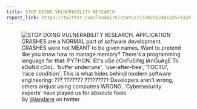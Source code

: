 ```yaml
---
title: STOP DOING VULNERABILITY RESEARCH
repost_link: https://twitter.com/landaire/status/1370231248132579328
---
```


<figure>
  <img
    src="https://static.wolfgirl.dev/cybersec/2021-03-12.jfif"
    alt="STOP DOING VULNERABILITY RESEARCH. APPLICATION CRASHES are a NORMAL part of software development. CRASHES were not MEANT to be given names. Want to pretend like you know how to manage memory? There's a programming language for that: PYTHON. lEt's uSe cOnFuSiNg lAnGuAgE To sOuNd cOoL. 'buffer underruns', 'use-after-free', 'TOCTU', 'race condition', This is what hides behind modern software engineering: ??? ??????? ????????? Developers aren't wrong, others arejust using computers WRONG. 'Cybersecurity experts' have played us for absolute fools"
  />
  <figcaption>
    By <a href="https://twitter.com/landaire/">@landaire</a> on twitter
  </figcaption>
</figure>
